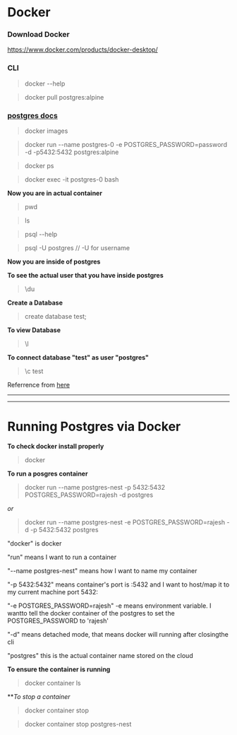 # Docker 
### Download Docker
https://www.docker.com/products/docker-desktop/

### CLI

> docker --help

> docker pull postgres:alpine

### [postgres docs](https://hub.docker.com/_/postgres/)

> docker images 

> docker run --name postgres-0 -e POSTGRES_PASSWORD=password -d -p5432:5432 postgres:alpine

> docker ps

> docker exec -it postgres-0 bash

**Now you are in actual container**
> pwd

> ls

>  psql --help

> psql -U postgres   // -U for username

**Now you are inside of postgres**

**To see the actual user that you have inside postgres**

> \du

**Create a Database**

> create database test;

**To view Database**

> \l

**To connect database "test" as user "postgres"**

> \c test

Referrence from [here](https://www.youtube.com/watch?v=aHbE3pTyG-Q)





------------------------------------------
------------------------------------------
# Running Postgres via Docker

**To check docker install properly**

> docker

**To run a posgres container**

> docker run --name postgres-nest -p 5432:5432 POSTGRES_PASSWORD=rajesh -d postgres

_or_

> docker run --name postgres-nest -e POSTGRES_PASSWORD=rajesh -d -p 5432:5432 postgres

"docker" is docker

"run" means I want to run a container

"--name postgres-nest" means how I want to name my container

"-p 5432:5432" means container's port is :5432 and I want to host/map it to my current machine port 5432:

"-e POSTGRES_PASSWORD=rajesh" -e means environment variable. I wantto tell the docker container of the postgres to set the POSTGRES_PASSWORD to 'rajesh'

"-d" means detached mode, that means docker will running after closingthe cli

"postgres" this is the actual container name stored on the cloud 


**To ensure the container is running**

> docker container ls

***To stop a container*

> docker container stop <container-name>

> docker container stop postgres-nest


